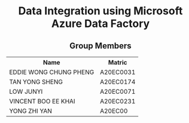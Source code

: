 

<h1 align=center>Data Integration using Microsoft Azure Data Factory </h1>
</p>

<h2 align=center>Group Members</h2>
<table align=center>
  <tr>
    <th>Name</th>
    <th>Matric</th>
  </tr>
  <tr>
    <td>EDDIE WONG CHUNG PHENG</td>
    <td>A20EC0031</td>
  </tr>
  <tr>
    <td>TAN YONG SHENG</td>
    <td>A20EC0174</td>
  </tr>
    <tr>
    <td>LOW JUNYI</td>
    <td>A20EC0071</td>
  </tr>
    <tr>
    <td>VINCENT BOO EE KHAI</td>
    <td>A20EC0231</td>
  </tr>
  <tr>
    <td>YONG ZHI YAN</td>
    <td>A20EC00</td>
  </tr>
</table>
